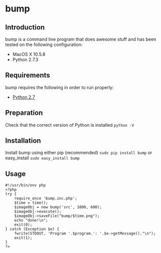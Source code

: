 # bump

## Introduction

bump is a command line program that does awesome stuff and has been tested on the following configuration:

* MacOS X 10.5.8
* Python 2.7.3

## Requirements

bump requires the following in order to run properly:

* [Python 2.7](http://python.org/download/)

## Preparation

Check that the correct version of Python is installed `python -V`

## Installation

Install bump using either pip (recommended) `sudo pip install bump` or easy_install `sudo easy_install bump`
	
## Usage

	#!/usr/bin/env php
	<?php
	try {
		require_once 'bump.inc.php';
		$time = time();
		$imageObj = new bump('src', 1000, 600);
		$imageObj->execute();
		$imageObj->saveFile("bump/$time.png");
		echo "done!\n";
		exit(0);
	} catch (Exception $e) {
		fwrite(STDOUT, 'Program '.$program.': '.$e->getMessage()."\n");
		exit(1);
	}
	?>
